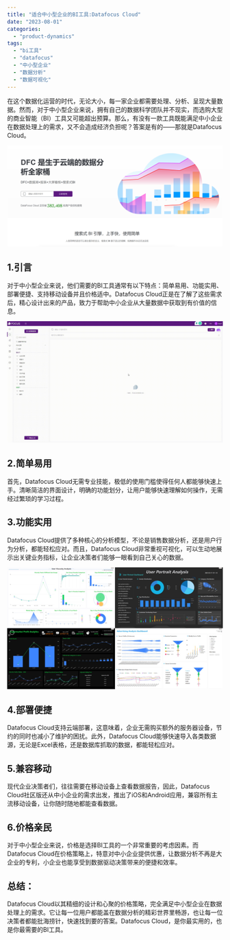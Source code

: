 ```yaml
---
title: "适合中小型企业的BI工具:Datafocus Cloud"
date: "2023-08-01"
categories: 
  - "product-dynamics"
tags: 
  - "bi工具"
  - "datafocus"
  - "中小型企业"
  - "数据分析"
  - "数据可视化"
---
```


在这个数据化运营的时代，无论大小，每一家企业都需要处理、分析、呈现大量数据。然而，对于中小型企业来说，拥有自己的数据科学团队并不现实，而选购大型的商业智能（BI）工具又可能超出预算。那么，有没有一款工具既能满足中小企业在数据处理上的需求，又不会造成经济负担呢？答案是有的——那就是Datafocus Cloud。

![](images/1686616238-%E5%BE%AE%E4%BF%A1%E6%88%AA%E5%9B%BE_20230512142316.png)

## 1.引言

对于中小型企业来说，他们需要的BI工具通常有以下特点：简单易用、功能实用、部署便捷、支持移动设备并且价格适中。Datafocus Cloud正是在了解了这些需求后，精心设计出来的产品，致力于帮助中小企业从大量数据中获取到有价值的信息。

![](images/1684825811-GIF%E5%9B%BE2-14-%E5%B0%8F%E6%85%A7-%E5%8C%BB%E7%96%97.gif)

## 2.简单易用

首先，Datafocus Cloud无需专业技能，极低的使用门槛使得任何人都能够快速上手。清晰简洁的界面设计，明确的功能划分，让用户能够快速理解如何操作，无需经过繁琐的学习过程。

## 3.功能实用

Datafocus Cloud提供了多种核心的分析模型，不论是销售数据分析，还是用户行为分析，都能轻松应对。而且，Datafocus Cloud非常重视可视化，可以生动地展示出关键业务指标，让企业决策者们能够一眼看到自己关心的数据。

![](images/1681181553-word-image.jpeg)

## 4.部署便捷

Datafocus Cloud支持云端部署，这意味着，企业无需购买额外的服务器设备，节约的同时也减小了维护的困扰。此外，Datafocus Cloud能够快速导入各类数据源，无论是Excel表格，还是数据库抓取的数据，都能轻松应对。

## 5.兼容移动

现代企业决策者们，往往需要在移动设备上查看数据报告，因此，Datafocus Cloud社区版还从中小企业的需求出发，推出了iOS和Android应用，兼容所有主流移动设备，让你随时随地都能查看数据。

## 6.价格亲民

对于中小型企业来说，价格是选择BI工具的一个非常重要的考虑因素。而Datafocus Cloud在价格策略上，特意对中小企业提供优惠，让数据分析不再是大企业的专利，小企业也能享受到数据驱动决策带来的便捷和效率。

## 总结：

Datafocus Cloud以其精细的设计和心聚的价格策略，完全满足中小型企业在数据处理上的需求。它让每一位用户都能盖在数据分析的精彩世界里畅游，也让每一位决策者都能批海捞针，快速找到要的答案。Datafocus Cloud，是你最实用的，也是你最需要的BI工具。
